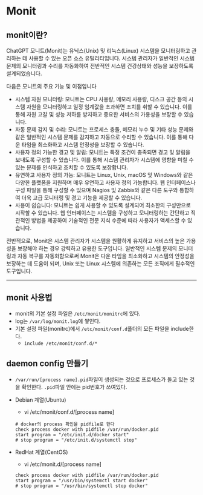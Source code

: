 # Monit

## monit이란?
ChatGPT
모니트(Monit)는 유닉스(Unix) 및 리눅스(Linux) 시스템을 모니터링하고 관리하는 데 사용할 수 있는 오픈 소스 유틸리티입니다. 시스템 관리자가 일반적인 시스템 문제의 모니터링과 수리를 자동화하여 전반적인 시스템 건강상태와 성능을 보장하도록 설계되었습니다.   

다음은 모니트의 주요 기능 및 이점입니다   

- 시스템 자원 모니터링: 모니트는 CPU 사용량, 메모리 사용량, 디스크 공간 등의 시스템 자원을 모니터링하고 일정 임계값을 초과하면 조치를 취할 수 있습니다. 이를 통해 자원 고갈 및 성능 저하를 방지하고 중요한 서비스의 가용성을 보장할 수 있습니다.     
- 자동 문제 감지 및 수리: 모니트는 프로세스 충돌, 메모리 누수 및 기타 성능 문제와 같은 일반적인 시스템 문제를 감지하고 자동으로 수리할 수 있습니다. 이를 통해 다운 타임을 최소화하고 시스템 안정성을 보장할 수 있습니다.   
- 사용자 정의 가능한 경고 및 알림: 모니트는 특정 조건이 충족되면 경고 및 알림을 보내도록 구성할 수 있습니다. 이를 통해 시스템 관리자가 시스템에 영향을 미칠 수 있는 문제를 인식하고 조치할 수 있도록 보장합니다.   
- 유연하고 사용자 정의 가능: 모니트는 Linux, Unix, macOS 및 Windows와 같은 다양한 플랫폼을 지원하며 매우 유연하고 사용자 정의 가능합니다. 웹 인터페이스나 구성 파일을 통해 구성할 수 있으며 Nagios 및 Zabbix와 같은 다른 도구와 통합하여 더욱 고급 모니터링 및 경고 기능을 제공할 수 있습니다.   
- 사용이 쉽습니다: 모니트는 쉽게 사용할 수 있도록 설계되어 최소한의 구성만으로 시작할 수 있습니다. 웹 인터페이스는 시스템을 구성하고 모니터링하는 간단하고 직관적인 방법을 제공하여 기술적인 전문 지식 수준에 따라 사용자가 액세스할 수 있습니다.    

전반적으로, Monit은 시스템 관리자가 시스템을 원활하게 유지하고 서비스의 높은 가용성을 보장해야 하는 경우 강력하고 유용한 도구입니다. 일반적인 시스템 문제의 모니터링과 자동 복구를 자동화함으로써 Monit은 다운 타임을 최소화하고 시스템의 안정성을 보장하는 데 도움이 되며, Unix 또는 Linux 시스템에 의존하는 모든 조직에게 필수적인 도구입니다.   

---

## monit 사용법   
- monit의 기본 설정 파일은 ```/etc/monit/monitrc```에 있다.   
- log는 ```/var/log/monit.log```에 쌓인다.   
- 기본 설정 파일(monitrc)에서 ```/etc/monit/conf.d```폴더의 모든 파일을 include한다.   
	- ```include /etc/monit/conf.d/*```   

## daemon config 만들기   
- ```/var/run/[process name].pid```파일이 생성되는 것으로 프로세스가 돌고 있는 것을 확인한다. ```.pid```파일 안에는 pid번호가 쓰여있다.   

- Debian 계열(Ubuntu)   
	- vi /etc/monit/conf.d/[process name]   
	```
	# docker의 process 확인을 pidfile로 한다   
	check process docker with pidfile /var/run/docker.pid   
	start program = "/etc/init.d/docker start"   
	# stop program = "/etc/init.d/systemctl stop"   
	```   
- RedHat 계열(CentOS)   
	- vi /etc/monit.d/[process name]
	```
	check process docker with pidfile /var/run/docker.pid   
    start program = "/usr/bin/systemctl start docker"   
    # stop program = "/usr/bin/systemctl stop docker"   
	```   
	
